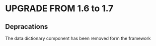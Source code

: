 UPGRADE FROM 1.6 to 1.7
=======================

Depracations
------------

The data dictionary component has been removed form the framework
